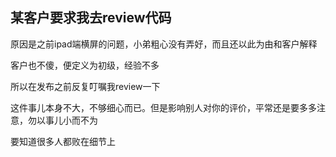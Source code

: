 

## 某客户要求我去review代码

原因是之前ipad端横屏的问题，小弟粗心没有弄好，而且还以此为由和客户解释

客户也不傻，便定义为初级，经验不多

所以在发布之前反复叮嘱我review一下

这件事儿本身不大，不够细心而已。但是影响别人对你的评价，平常还是要多多注意，勿以事儿小而不为

要知道很多人都败在细节上